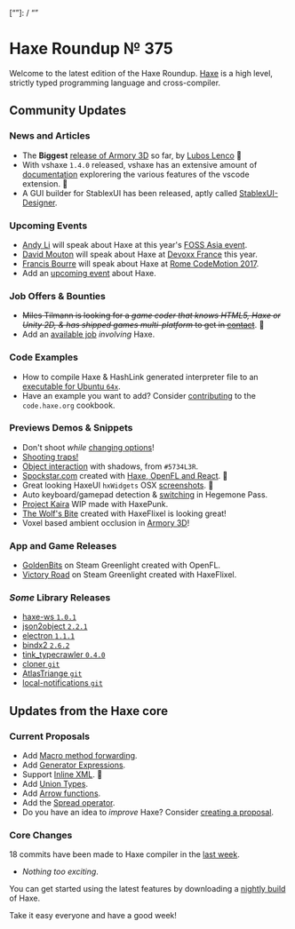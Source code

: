 [_template]: ../templates/roundup.html
[date]: / "2017-03-13 09:58:00"
[modified]: / "2017-03-13 10:30:00"
[published]: / "2017-03-13 10:30:00"
[description]: / "The latest news covering the Haxe community, featuring three upcoming talks, the latest HaxeLib releases, game previews and lots more!"
[“”]: / “”

# Haxe Roundup № 375

Welcome to the latest edition of the Haxe Roundup. [Haxe](http://haxe.org/?utm_source=haxe.io) is a high level, strictly typed programming language and cross-compiler.

## Community Updates

### News and Articles

- The **Biggest** [release of Armory 3D](https://twitter.com/luboslenco/status/838776571997601792) so far, by [Lubos Lenco](https://twitter.com/luboslenco) :star2:
- With vshaxe `1.4.0` released, vshaxe has an extensive amount of [documentation](https://github.com/vshaxe/vshaxe/wiki) explorering the various features of the vscode extension. :star2:
- A GUI builder for StablexUI has been released, aptly called [StablexUI-Designer](https://github.com/r3d9u11/StablexUI-Designer).

### Upcoming Events

- [Andy Li](https://twitter.com/andy_li) will speak about Haxe at this year's [FOSS Asia event](https://twitter.com/andy_li/status/837132155591405568).
- [David Mouton](https://twitter.com/damoebius) will speak about Haxe at [Devoxx France](http://cfp.devoxx.fr/2017/talk/EFI-6314/Beyond_Javascript) this year.
- [Francis Bourre](https://twitter.com/francisbourre) will speak about Haxe at [Rome CodeMotion 2017](https://twitter.com/francisbourre/status/838999796958572544).
- Add an [upcoming event](https://github.com/skial/haxe.io/labels/events) about Haxe.

### Job Offers & Bounties

- ~~Miles Tilmann is looking for a _game coder that knows HTML5, Haxe or Unity 2D, & has shipped games multi-platform_ to get in [contact](https://twitter.com/MilesTilmann/status/839520036402434048)~~. :necktie:
- Add an [available job](https://github.com/skial/haxe.io/labels/jobs) _involving_ Haxe.

### Code Examples

- How to compile Haxe & HashLink generated interpreter file to an [executable for Ubuntu `64x`](https://groups.google.com/d/msg/haxelang/pla9fCeLu7M/ep8PnlYPBAAJ).
- Have an example you want to add? Consider [contributing](https://github.com/HaxeFoundation/code-cookbook#contributing-articles) to the `code.haxe.org` cookbook.

### Previews Demos & Snippets

- Don't shoot _while_ [changing options](https://twitter.com/5Mixer/status/839438334812311552)!
- [Shooting traps!](https://twitter.com/5Mixer/status/841110474875846658)
- [Object interaction](https://twitter.com/Rt8vr8ttr/status/840204114227265536) with shadows, from `#5734L3R`.
- [Spockstar.com](http://www.spockstar.com/) created with [Haxe, OpenFL and React](https://twitter.com/derRaab/status/839125232623452161). :star2: 
- Great looking HaxeUI `hxWidgets` OSX [screenshots](https://github.com/haxeui/hxWidgets/issues/44#issuecomment-285959047). :star2:
- Auto keyboard/gamepad detection & [switching](https://twitter.com/ingenoire/status/840587251037962240) in Hegemone Pass.
- [Project Kaira](https://twitter.com/TeamIdeaBomb/status/840398768793104384) WIP made with HaxePunk.
- [The Wolf's Bite](https://twitter.com/ericmbernier/status/840020542329651200) created with HaxeFlixel is looking great!
- Voxel based ambient occlusion in [Armory 3D](https://twitter.com/luboslenco/status/839828998435790848)!

### App and Game Releases

- [GoldenBits](https://steamcommunity.com/sharedfiles/filedetails/?id=881034264) on Steam Greenlight created with OpenFL.
- [Victory Road](https://steamcommunity.com/sharedfiles/filedetails/?id=875803891) on Steam Greenlight created with HaxeFlixel.

### _Some_ Library Releases

- [haxe-ws `1.0.1`](http://lib.haxe.org/p/haxe-ws)
- [json2object `2.2.1`](http://lib.haxe.org/p/json2object)
- [electron `1.1.1`](http://lib.haxe.org/p/electron)
- [bindx2 `2.6.2`](http://lib.haxe.org/p/bindx2)
- [tink_typecrawler `0.4.0`](http://lib.haxe.org/p/tink_typecrawler)
- [cloner `git`](https://github.com/thomasuster/cloner)
- [AtlasTriange `git`](https://github.com/loudoweb/AtlasTriangle)
- [local-notifications `git`](https://github.com/thomasuster/local-notifications)

## Updates from the Haxe core

### Current Proposals

- Add [Macro method forwarding](https://github.com/HaxeFoundation/haxe-evolution/pull/18).
- Add [Generator Expressions](https://github.com/HaxeFoundation/haxe-evolution/pull/15).
- Support [Inline XML](https://github.com/HaxeFoundation/haxe-evolution/pull/12). :star2:
- Add [Union Types](https://github.com/HaxeFoundation/haxe-evolution/pull/11).
- Add [Arrow functions](https://github.com/HaxeFoundation/haxe-evolution/pull/8).
- Add the [Spread operator](https://github.com/HaxeFoundation/haxe-evolution/pull/7).
- Do you have an idea to _improve_ Haxe? Consider [creating a proposal].

### Core Changes

18 commits have been made to Haxe compiler in the [last week].

- _Nothing too exciting_.

You can get started using the latest features by downloading a [nightly build] of Haxe.

Take it easy everyone and have a good week!

[last week]: https://github.com/issues?utf8=%E2%9C%93&q=closed%3A2017-03-05..2017-03-13+org%3Ahaxefoundation+is%3Aclosed+
[nightly build]: http://build.haxe.org
[creating a proposal]: https://github.com/HaxeFoundation/haxe-evolution
